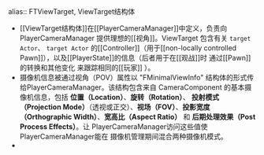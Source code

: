 alias:: FTViewTarget, ViewTarget结构体

- [[ViewTarget结构体]]在[[PlayerCameraManager]]中定义，负责向 PlayerCameraManager 提供理想的[[视角]]。ViewTarget 包含有关 `target Actor`、 `target Actor` 的[[Controller]]（用于[[non-locally controlled Pawn]]），以及[[PlayerState]]的信息（后者用于在[[观战]]时 通过[[Pawn]]的转换和其他变化 来跟踪相同的[[玩家]] ）。
- 摄像机信息被通过视角（POV）属性以 "FMinimalViewInfo" 结构体的形式传给PlayerCameraManager。该结构包含来自 CameraComponent 的基本摄像机信息，包括 **位置（Location）**、**旋转（Rotation）**、 **投射模式（Projection Mode）**（透视或正交）、**视场（FOV）**、**投影宽度（Orthographic Width）**、**宽高比（Aspect Ratio）** 和 **后期处理效果（Post Process Effects）**。让 PlayerCameraManager访问这些值使PlayerCameraManager能在 摄像机管理期间混合两种摄像机模式。
-